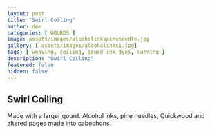 ```yaml
---
layout: post
title: "Swirl Coiling"
author: dee
categories: [ GOURDS ]
image: assets/images/alcoholinkspineneedle.jpg
gallery: [ assets/images/alcoholinks1.jpg]
tags: [ weaving, coiling, gourd ink dyes, carving ]
description: "Swirl Coiling"
featured: false
hidden: false
---
```


## Swirl Coiling

Made with a larger gourd. Alcohol inks, pine needles, Quickwood and altered pages made into cabochons.
